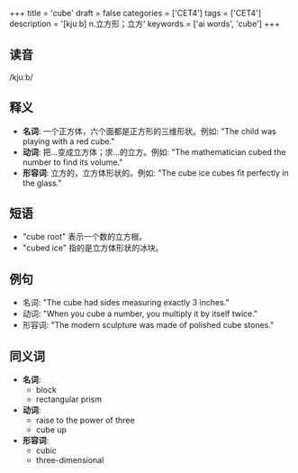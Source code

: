 +++
title = 'cube'
draft = false
categories = ['CET4']
tags = ['CET4']
description = '[kjuːb] n.立方形；立方'
keywords = ['ai words', 'cube']
+++

## 读音
/kjuːb/

## 释义
- **名词**: 一个正方体，六个面都是正方形的三维形状。例如: "The child was playing with a red cube."
- **动词**: 把...变成立方体；求...的立方。例如: "The mathematician cubed the number to find its volume."
- **形容词**: 立方的，立方体形状的。例如: "The cube ice cubes fit perfectly in the glass."

## 短语
- "cube root" 表示一个数的立方根。
- "cubed ice" 指的是立方体形状的冰块。

## 例句
- 名词: "The cube had sides measuring exactly 3 inches."
- 动词: "When you cube a number, you multiply it by itself twice."
- 形容词: "The modern sculpture was made of polished cube stones."

## 同义词
- **名词**:
    - block
    - rectangular prism
- **动词**:
    - raise to the power of three
    - cube up
- **形容词**:
    - cubic
    - three-dimensional
